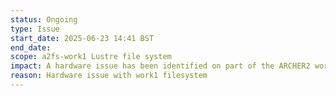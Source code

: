 ```yaml
---
status: Ongoing
type: Issue
start_date: 2025-06-23 14:41 BST
end_date: 
scope: a2fs-work1 Lustre file system
impact: A hardware issue has been identified on part of the ARCHER2 work1 filesystem. No jobs allowed to start for projects hosted on this file system.
reason: Hardware issue with work1 filesystem
---
```

